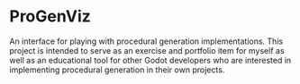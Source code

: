 # ProGenViz
An interface for playing with procedural generation implementations. This project is intended to serve as an exercise and portfolio item for myself as well as an educational tool for other Godot developers who are interested in implementing procedural generation in their own projects.
